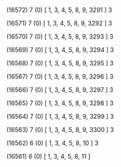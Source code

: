 (16572) 7 (0) [ 1, 3, 4, 5, 8, 9, 3291 ] 3 


(16571) 7 (0) [ 1, 3, 4, 5, 8, 9, 3292 ] 3 


(16570) 7 (0) [ 1, 3, 4, 5, 8, 9, 3293 ] 3 


(16569) 7 (0) [ 1, 3, 4, 5, 8, 9, 3294 ] 3 


(16568) 7 (0) [ 1, 3, 4, 5, 8, 9, 3295 ] 3 


(16567) 7 (0) [ 1, 3, 4, 5, 8, 9, 3296 ] 3 


(16566) 7 (0) [ 1, 3, 4, 5, 8, 9, 3297 ] 3 


(16565) 7 (0) [ 1, 3, 4, 5, 8, 9, 3298 ] 3 


(16564) 7 (0) [ 1, 3, 4, 5, 8, 9, 3299 ] 3 


(16563) 7 (0) [ 1, 3, 4, 5, 8, 9, 3300 ] 3 


(16562) 6 (0) [ 1, 3, 4, 5, 8, 10 ] 3 


(16561) 6 (0) [ 1, 3, 4, 5, 8, 11 ]  

